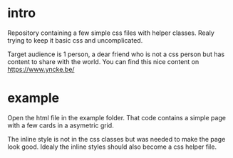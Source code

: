 # intro
Repository containing a few simple css files with helper classes.
Realy trying to keep it basic css and uncomplicated.

Target audience is 1 person, a dear friend who is not a css person but has content to share with the world.
You can find this nice content on https://www.yncke.be/

# example
Open the html file in the example folder.
That code contains a simple page with a few cards in a asymetric grid.

The inline style is not in the css classes but was needed to make the page look good. Idealy the inline styles should also become a css helper file.